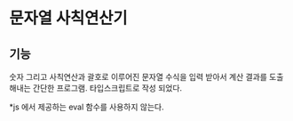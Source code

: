 # 문자열 사칙연산기

## 기능

숫자 그리고 사칙연산과 괄호로 이루어진 문자열 수식을 입력 받아서
계산 결과를 도출해내는 간단한 프로그램. 타입스크립트로 작성 되었다.

*js 에서 제공하는 eval 함수를 사용하지 않는다.
